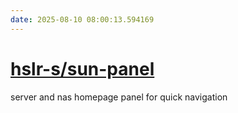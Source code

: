 ```yaml
---
date: 2025-08-10 08:00:13.594169
---
```


# [hslr-s/sun-panel](https://github.com/hslr-s/sun-panel)

server and nas homepage panel for quick navigation